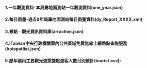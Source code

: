 #### 1.一年觀測資料-本局屬地面測站一年觀測資料(one_year.json)
#### 2.每日雨量-過去9年局屬地面測站每日雨量資料(dy_Report_XXXX.xml)
#### 3.景點 - 觀光資訊資料庫(arraction.json)
#### 4.iTaiwan中央行政機關室內公共區域免費無線上網熱點查詢服務(hotspotlist.json)
#### 5.歷年國內主要觀光遊憩據點遊客人數月別統計(tourist.csv):
